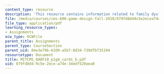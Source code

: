 ```yaml
---
content_type: resource
description: 'This resource contains information related to family dysfunction: cards.'
file: /media/courses/cms-608-game-design-fall-2010/079fd8d49c5e2ecea74e34edf520aea0_MITCMS_608F10_p1g4_cards_b.pdf
file_type: application/pdf
learning_resource_types:
- Assignments
ocw_type: OCWFile
parent_title: Assignments
parent_type: CourseSection
parent_uid: 04e3e79b-63d9-a5b7-8d34-739dfbf35194
resourcetype: Document
title: MITCMS_608F10_p1g4_cards_b.pdf
uid: 079fd8d4-9c5e-2ece-a74e-34edf520aea0
---
```

